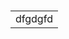 <strong align="center"><h1  align="center"><p align="center"><div align="center"><table border="0" align="center"><tr align="center"><td align="center">dfgdgfd</td></tr></table></div></p></h1></strong>
